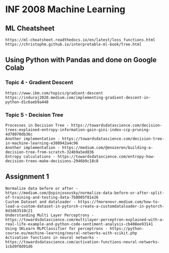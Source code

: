# INF 2008 Machine Learning

## ML Cheatsheet

    https://ml-cheatsheet.readthedocs.io/en/latest/loss_functions.html
    https://christophm.github.io/interpretable-ml-book/tree.html

## Using Python with Pandas and done on Google Colab

### Topic 4 - Gradient Descent

    https://www.ibm.com/topics/gradient-descent
    https://induraj2020.medium.com/implementing-gradient-descent-in-python-d1c6aeb9a448
    
### Topic 5 - Decision Tree

    Processes in Decision Tree - https://towardsdatascience.com/decision-trees-explained-entropy-information-gain-gini-index-ccp-pruning-4d78070db36c
    Another implementation - https://towardsdatascience.com/decision-tree-in-machine-learning-e380942a4c96
    Another implementation - https://medium.com/@enozeren/building-a-decision-tree-from-scratch-324b9a5ed836
    Entropy calculations - https://towardsdatascience.com/entropy-how-decision-trees-make-decisions-2946b9c18c8
    

## Assignment 1

    Normalize data before or after - https://medium.com/@spinjosovsky/normalize-data-before-or-after-split-of-training-and-testing-data-7b8005f81e26
    Custom Dataset and dataloader - https://fmorenovr.medium.com/how-to-load-a-custom-dataset-in-pytorch-create-a-customdataloader-in-pytorch-8d3d63510c21
    Understanding Multi Layer Perceptrons - https://towardsdatascience.com/multilayer-perceptron-explained-with-a-real-life-example-and-python-code-sentiment-analysis-cb408ee93141
    Using SKLearn MLPClassifier for perceptrons - https://python-course.eu/machine-learning/neural-networks-with-scikit.php
    Activation functions in neural networks - https://towardsdatascience.com/activation-functions-neural-networks-1cbd9f8d91d6